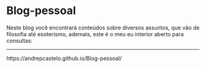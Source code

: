 # Blog-pessoal
Neste blog você encontrará conteúdos sobre diversos assuntos, que vão de filosofia até esoterismo, ademais, este é o meu eu interior aberto para consultas:
<hr>
https://andrepcastelo.github.io/Blog-pessoal/
